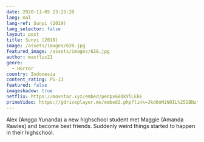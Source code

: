 ```yaml
---
date: 2020-11-05 23:25:20
lang: mal
lang-ref: Sunyi (2019)
lang_selector: false
layout: post
title: Sunyi (2019)
image: /assets/images/628.jpg
featured_image: /assets/images/628.jpg
author: maxflix21
genre:
  - Horror
country: Indonesia
content_rating: PG-13
featured: false
imageshadow: true
netflix: https://movstar.xyz/embed/pedpv6BQkVlLEkE
primeVideo: https://gdriveplayer.me/embed2.php?link=Jkd6nMiNOIL%252BNztyI7Tg1wWmT8a4B%252FkftfUMX33qxNYZSXkF8uKYwJEwcq%252BGU5LCVkXFv452UrQnsDO0dzm7%252FEBw8z0FVvirUpgO8iPysuzsqHVo%252BFOxG3X%252BfPp8PpPy4Iq8p50tiDedoXkBCgc6XMtj%252FpAdMLnZY2umtK14SrfGJxBjXTZJLTStYPfZ%252B3XuY%253D
---
```

Alex (Angga Yunanda) a new highschool student met Maggie (Amanda Rawles) and become best friends. Suddenly weird things started to happen in their highschool.